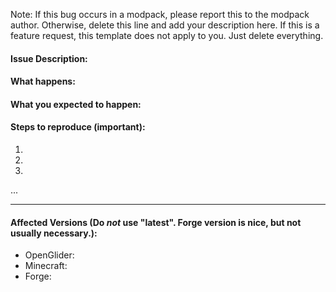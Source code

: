 Note: If this bug occurs in a modpack, please report this to the modpack author. Otherwise, delete this line and add your description here. If this is a feature request, this template does not apply to you. Just delete everything.

#### Issue Description:


#### What happens:



#### What you expected to happen:



#### Steps to reproduce (important):

1. 
2. 
3. 
...

____
#### Affected Versions (Do *not* use "latest". Forge version is nice, but not usually necessary.):

- OpenGlider: 
- Minecraft: 
- Forge: 